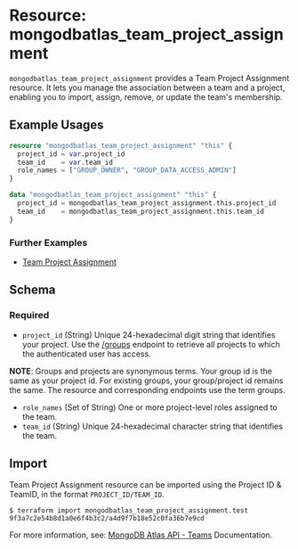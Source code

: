 # Resource: mongodbatlas_team_project_assignment

`mongodbatlas_team_project_assignment` provides a Team Project Assignment resource. It lets you manage the association between a team and a project, enabling you to import, assign, remove, or update the team's membership.
## Example Usages

```terraform
resource "mongodbatlas_team_project_assignment" "this" {
  project_id = var.project_id
  team_id    = var.team_id
  role_names = ["GROUP_OWNER", "GROUP_DATA_ACCESS_ADMIN"]
}

data "mongodbatlas_team_project_assignment" "this" {
  project_id = mongodbatlas_team_project_assignment.this.project_id
  team_id    = mongodbatlas_team_project_assignment.this.team_id
}
```

### Further Examples
- [Team Project Assignment](https://github.com/mongodb/terraform-provider-mongodbatlas/tree/master/examples/mongodbatlas_team_project_assignment)

<!-- schema generated by tfplugindocs -->
## Schema

### Required

- `project_id` (String) Unique 24-hexadecimal digit string that identifies your project. Use the [/groups](https://www.mongodb.com/docs/api/doc/atlas-admin-api-v2/operation/operation-listprojects) endpoint to retrieve all projects to which the authenticated user has access.

**NOTE**: Groups and projects are synonymous terms. Your group id is the same as your project id. For existing groups, your group/project id remains the same. The resource and corresponding endpoints use the term groups.
- `role_names` (Set of String) One or more project-level roles assigned to the team.
- `team_id` (String) Unique 24-hexadecimal character string that identifies the team.

## Import

Team Project Assignment resource can be imported using the Project ID & TeamID, in the format `PROJECT_ID/TEAM_ID`.

```
$ terraform import mongodbatlas_team_project_assignment.test 9f3a7c2e54b8d1a0e6f4b3c2/a4d9f7b18e52c0fa36b7e9cd
```

For more information, see: [MongoDB Atlas API - Teams](https://www.mongodb.com/docs/api/doc/atlas-admin-api-v2/operation/operation-addallteamstoproject) Documentation.
